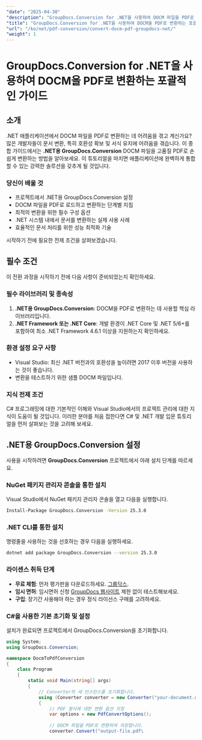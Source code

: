 ```yaml
---
"date": "2025-04-30"
"description": "GroupDocs.Conversion for .NET을 사용하여 DOCM 파일을 PDF로 원활하게 변환하는 방법을 알아보세요. 호환성을 보장하고 서식을 유지합니다. .NET 개발자에게 안성맞춤입니다."
"title": "GroupDocs.Conversion for .NET을 사용하여 DOCM을 PDF로 변환하는 포괄적인 가이드"
"url": "/ko/net/pdf-conversion/convert-docm-pdf-groupdocs-net/"
"weight": 1
---
```


# GroupDocs.Conversion for .NET을 사용하여 DOCM을 PDF로 변환하는 포괄적인 가이드

## 소개

.NET 애플리케이션에서 DOCM 파일을 PDF로 변환하는 데 어려움을 겪고 계신가요? 많은 개발자들이 문서 변환, 특히 호환성 확보 및 서식 유지에 어려움을 겪습니다. 이 종합 가이드에서는 **.NET용 GroupDocs.Conversion** DOCM 파일을 고품질 PDF로 손쉽게 변환하는 방법을 알아보세요. 이 튜토리얼을 마치면 애플리케이션에 완벽하게 통합할 수 있는 강력한 솔루션을 갖추게 될 것입니다.

### 당신이 배울 것
- 프로젝트에서 .NET용 GroupDocs.Conversion 설정
- DOCM 파일을 PDF로 로드하고 변환하는 단계별 지침
- 최적의 변환을 위한 필수 구성 옵션
- .NET 시스템 내에서 문서를 변환하는 실제 사용 사례
- 효율적인 문서 처리를 위한 성능 최적화 기술

시작하기 전에 필요한 전제 조건을 살펴보겠습니다.

## 필수 조건

이 전환 과정을 시작하기 전에 다음 사항이 준비되었는지 확인하세요.

### 필수 라이브러리 및 종속성
1. **.NET용 GroupDocs.Conversion**: DOCM을 PDF로 변환하는 데 사용할 핵심 라이브러리입니다.
2. **.NET Framework 또는 .NET Core**: 개발 환경이 .NET Core 및 .NET 5/6+를 포함하여 최소 .NET Framework 4.6.1 이상을 지원하는지 확인하세요.

### 환경 설정 요구 사항
- Visual Studio: 최신 .NET 버전과의 호환성을 높이려면 2017 이후 버전을 사용하는 것이 좋습니다.
- 변환을 테스트하기 위한 샘플 DOCM 파일입니다.

### 지식 전제 조건
C# 프로그래밍에 대한 기본적인 이해와 Visual Studio에서의 프로젝트 관리에 대한 지식이 도움이 될 것입니다. 이러한 분야를 처음 접한다면 C# 및 .NET 개발 입문 튜토리얼을 먼저 살펴보는 것을 고려해 보세요.

## .NET용 GroupDocs.Conversion 설정

사용을 시작하려면 **GroupDocs.Conversion** 프로젝트에서 아래 설치 단계를 따르세요.

### NuGet 패키지 관리자 콘솔을 통한 설치
Visual Studio에서 NuGet 패키지 관리자 콘솔을 열고 다음을 실행합니다.

```bash
Install-Package GroupDocs.Conversion -Version 25.3.0
```

### .NET CLI를 통한 설치
명령줄을 사용하는 것을 선호하는 경우 다음을 실행하세요.

```bash
dotnet add package GroupDocs.Conversion --version 25.3.0
```

### 라이센스 취득 단계
- **무료 체험**: 먼저 평가판을 다운로드하세요. [그룹닥스](https://releases.groupdocs.com/conversion/net/).
- **임시 면허**: 임시면허 신청 [GroupDocs 웹사이트](https://purchase.groupdocs.com/temporary-license/) 제한 없이 테스트해보세요.
- **구입**: 장기간 사용해야 하는 경우 정식 라이선스 구매를 고려하세요.

### C#을 사용한 기본 초기화 및 설정
설치가 완료되면 프로젝트에서 GroupDocs.Conversion을 초기화합니다.

```csharp
using System;
using GroupDocs.Conversion;

namespace DocmToPdfConversion
{
    class Program
    {
        static void Main(string[] args)
        {
            // Converter의 새 인스턴스를 초기화합니다.
            using (Converter converter = new Converter("your-document.dcom"))
            {
                // PDF 형식에 대한 변환 옵션 지정
                var options = new PdfConvertOptions();
                
                // DOCM 파일을 PDF로 변환하여 저장합니다.
                converter.Convert("output-file.pdf\